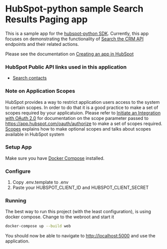 # HubSpot-python sample Search Results Paging app

This is a sample app for the [hubspot-python SDK](../../../..).
Currently, this app focuses on demonstrating the functionality of
[Search the CRM API](https://developers.hubspot.com/docs/api/crm/search) endpoints
and their related actions.

Please see the documentation on [Creating an app in HubSpot](https://developers.hubspot.com/docs-beta/creating-an-app)

### HubSpot Public API links used in this application

  - [Search contacts](https://developers.hubspot.com/docs-beta/crm/search)

### Note on Application Scopes
HubSpot provides a way to restrict application users access to the system to certain scopes. In order to do that it is a good practice to make a set of scopes required by your applicatuion.
Please refer to [Initiate an Integration with OAuth 2.0](https://developers.hubspot.com/docs/methods/oauth2/initiate-oauth-integration) for documentation on the scope parameter passed to https://app.hubspot.com/oauth/authorize to make a set of scopes required. [Scopes](https://developers.hubspot.com/docs/methods/oauth2/initiate-oauth-integration#scopes) explains how to make optional scopes and talks about scopes available in HubSpot system

### Setup App

Make sure you have [Docker Compose](https://docs.docker.com/compose/) installed.

### Configure

1. Copy .env.template to .env
2. Paste your HUBSPOT_CLIENT_ID and HUBSPOT_CLIENT_SECRET

### Running

The best way to run this project (with the least configuration), is using docker compose.  Change to the webroot and start it

```bash
docker-compose up --build web
```
You should now be able to navigate to [http://localhost:5000](http://localhost:5000) and use the application.
